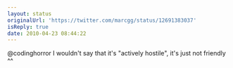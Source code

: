 ```yaml
---
layout: status
originalUrl: 'https://twitter.com/marcgg/status/12691383037'
isReply: true
date: 2010-04-23 08:44:22
---
```


@codinghorror I wouldn't say that it's "actively hostile", it's just not friendly ^^
